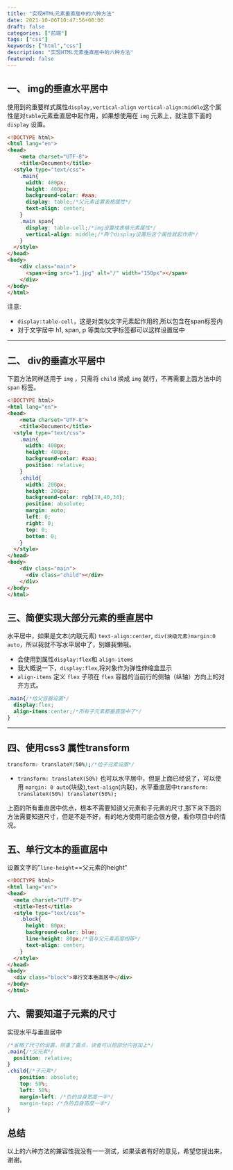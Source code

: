 ```yaml
---
title: "实现HTML元素垂直居中的六种方法"
date: 2021-10-06T10:47:56+08:00
draft: false
categories: ["前端"]
tags: ["css"]
keywords: ["html","css"]
description: "实现HTML元素垂直居中的六种方法"
featured: false
---
```

## 一、 img的垂直水平居中

使用到的重要样式属性`display,vertical-align`
`vertical-align:middle`这个属性是对`table`元素垂直居中起作用，如果想使用在 `img` 元素上，就注意下面的 `display` 设置。

```html
<!DOCTYPE html>
<html lang="en">
<head>
    <meta charset="UTF-8">
    <title>Document</title>
  <style type="text/css">
    .main{
      width: 400px;
      height: 400px;
      background-color: #aaa;
      display: table;/*父元素设置表格属性*/
      text-align: center;
    }
    .main span{
      display: table-cell;/*img设置成表格元素属性*/
      vertical-align: middle;/*两个display设置后这个属性就起作用*/
    }
  </style>
</head>
<body>
    <div class="main">
      <span><img src="1.jpg" alt="/" width="150px"></span>
    </div>
</body>
</html>

```

注意:

- `display:table-cell`，这是对类似文字元素起作用的,所以包含在span标签内
- 对于文字居中 h1, span, p 等类似文字标签都可以这样设置居中

---

## 二、 div的垂直水平居中

下面方法同样适用于 `img` ，只需将 `child` 换成 `img` 就行，不再需要上面方法中的 `span` 标签。

```html
<!DOCTYPE html>
<html lang="en">
<head>
    <meta charset="UTF-8">
    <title>Document</title>
  <style type="text/css">
    .main{
      width: 400px;
      height: 400px;
      background-color: #aaa;
      position: relative;
    }
    .child{
      width: 200px;
      height: 200px;
      background-color: rgb(39,40,34);
      position: absolute;
      margin: auto;
      left: 0;
      right: 0;
      top: 0;
      bottom: 0;
    }
  </style>
</head>
<body>
    <div class="main">
      <div class="child"></div>
    </div>
</body>
</html>

```

## 三、简便实现大部分元素的垂直居中

水平居中，如果是文本(内联元素) `text-align:center`, `div(块级元素)margin:0 auto`，所以我就不写水平居中了，别嫌我懒哦。

- 会使用到属性`display:flex`和 `align-items`
- 我大概说一下，`display:flex`,将对象作为弹性伸缩盒显示
- `align-items` 定义 `flex` 子项在 `flex` 容器的当前行的侧轴（纵轴）方向上的对齐方式。

```css
.main{/*给父容器设置*/
  display:flex;
  align-items:center;/*所有子元素都垂直居中了*/
}

```

---

## 四、使用css3 属性transform

```css
transform: translateY(50%);/*给子元素设置*/
```

- `transform: translateX(50%)` 也可以水平居中，但是上面已经说了，可以使用 `margin: 0 auto`(块级),`text-align`(内联)，水平垂直居中`transform: translateX(50%) translateY(50%);`

上面的所有垂直居中优点，根本不需要知道父元素和子元素的尺寸,那下来下面的方法需要知道尺寸，但是不是不好，有的地方使用可能会很方便，看你项目中的情况。

## 五、单行文本的垂直居中

设置文字的”`line-height`==父元素的height“

```html
<!DOCTYPE html>
<html lang="en">
<head>
  <meta charset="UTF-8">
  <title>Test</title>
  <style type="text/css">
    .block{
      height: 80px;
      background-color: blue;
      line-height: 80px;/*值与父元素高度相等*/
      text-align: center;
    }
  </style>
</head>
<body>
  <div class="block">单行文本垂直居中</div>
</body>
</html>

```

## 六、需要知道子元素的尺寸

实现水平与垂直居中

```css
/*省略了尺寸的设置，侧重了重点，读者可以把部分内容加上*/
.main{/*父元素*/
  position: relative;
}
.child{/*子元素*/
    position: absolute;
    top: 50%;
    left: 50%;
    margin-left: /*负的自身宽度一半*/
    margin-top: /*负的自身高度一半*/
}

```

## 总结

以上的六种方法的兼容性我没有一一测试，如果读者有好的意见，希望您提出来，谢谢。